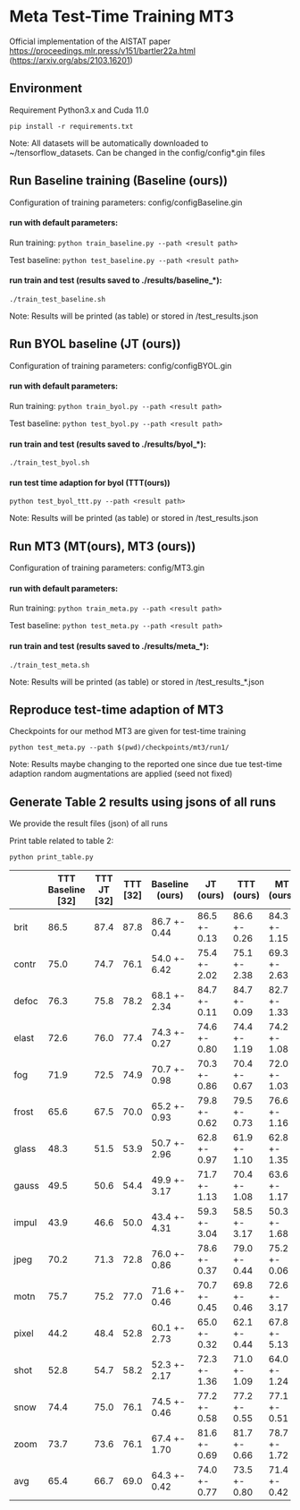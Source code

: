 # Meta Test-Time Training MT3
Official implementation of the AISTAT paper https://proceedings.mlr.press/v151/bartler22a.html  (https://arxiv.org/abs/2103.16201)
## Environment
Requirement Python3.x and Cuda 11.0 

`pip install -r requirements.txt`

Note: All datasets will be automatically downloaded to ~/tensorflow_datasets. Can be changed in the config/config*.gin files
## Run Baseline training (Baseline (ours))
Configuration of training parameters: config/configBaseline.gin

#### run with default parameters:

Run training: 
`python train_baseline.py --path <result path>`

Test baseline: 
`python test_baseline.py --path <result path>`

#### run train and test (results saved to ./results/baseline_*):
`./train_test_baseline.sh` 

Note: Results will be printed (as table) or stored in <path>/test_results.json

## Run BYOL baseline (JT (ours))
Configuration of training parameters: config/configBYOL.gin
#### run with default parameters:

Run training: 
`python train_byol.py --path <result path>`

Test baseline: 
`python test_byol.py --path <result path>`

#### run train and test (results saved to ./results/byol_*):
`./train_test_byol.sh` 

#### run test time adaption for byol (TTT(ours))
`python test_byol_ttt.py --path <result path>`

Note: Results will be printed (as table) or stored in <path>/test_results.json



## Run MT3 (MT(ours), MT3 (ours))
Configuration of training parameters: config/MT3.gin
#### run with default parameters:

Run training: 
`python train_meta.py --path <result path>`

Test baseline: 
`python test_meta.py --path <result path>`

#### run train and test (results saved to ./results/meta_*):
`./train_test_meta.sh` 

Note: Results will be printed (as table) or stored in <path>/test_results_*.json

## Reproduce test-time adaption of MT3  
Checkpoints for our method MT3 are given for test-time training

`python test_meta.py --path $(pwd)/checkpoints/mt3/run1/`

Note: Results maybe changing to the reported one since due tue test-time adaption random augmentations are applied (seed not fixed)

## Generate Table 2 results using jsons of all runs 
We provide the result files (json) of all runs

Print table related to table 2:

`python print_table.py`

|       | TTT Baseline [32] |  TTT JT [32] | TTT [32] | Baseline (ours) |  JT (ours)   |  TTT (ours)  |  MT (ours)   |  MT3 (ours)  |
|-------|-------------------|--------------|----------|-----------------|--------------|--------------|--------------|--------------|
|  brit |        86.5       |     87.4     |   87.8   |   86.7 +- 0.44  | 86.5 +- 0.13 | 86.6 +- 0.26 | 84.3 +- 1.15 | 86.2 +- 0.47 |
| contr |        75.0       |     74.7     |   76.1   |   54.0 +- 6.42  | 75.4 +- 2.02 | 75.1 +- 2.38 | 69.3 +- 2.63 | 77.6 +- 1.21 |
| defoc |        76.3       |     75.8     |   78.2   |   68.1 +- 2.34  | 84.7 +- 0.11 | 84.7 +- 0.09 | 82.7 +- 1.33 | 84.4 +- 0.44 |
| elast |        72.6       |     76.0     |   77.4   |   74.3 +- 0.27  | 74.6 +- 0.80 | 74.4 +- 1.19 | 74.2 +- 1.08 | 76.3 +- 1.18 |
|  fog  |        71.9       |     72.5     |   74.9   |   70.7 +- 0.98  | 70.3 +- 0.86 | 70.4 +- 0.67 | 72.0 +- 1.03 | 75.9 +- 1.26 |
| frost |        65.6       |     67.5     |   70.0   |   65.2 +- 0.93  | 79.8 +- 0.62 | 79.5 +- 0.73 | 76.6 +- 1.16 | 81.2 +- 0.20 |
| glass |        48.3       |     51.5     |   53.9   |   50.7 +- 2.96  | 62.8 +- 0.97 | 61.9 +- 1.10 | 62.8 +- 1.35 | 66.3 +- 1.24 |
| gauss |        49.5       |     50.6     |   54.4   |   49.9 +- 3.17  | 71.7 +- 1.13 | 70.4 +- 1.08 | 63.6 +- 1.17 | 69.9 +- 0.34 |
| impul |        43.9       |     46.6     |   50.0   |   43.4 +- 4.31  | 59.3 +- 3.04 | 58.5 +- 3.17 | 50.3 +- 1.68 | 58.2 +- 1.25 |
|  jpeg |        70.2       |     71.3     |   72.8   |   76.0 +- 0.86  | 78.6 +- 0.37 | 79.0 +- 0.44 | 75.2 +- 0.06 | 77.3 +- 0.26 |
|  motn |        75.7       |     75.2     |   77.0   |   71.6 +- 0.46  | 70.7 +- 0.45 | 69.8 +- 0.46 | 72.6 +- 3.17 | 77.2 +- 2.37 |
| pixel |        44.2       |     48.4     |   52.8   |   60.1 +- 2.73  | 65.0 +- 0.32 | 62.1 +- 0.44 | 67.8 +- 5.13 | 72.4 +- 2.29 |
|  shot |        52.8       |     54.7     |   58.2   |   52.3 +- 2.17  | 72.3 +- 1.36 | 71.0 +- 1.09 | 64.0 +- 1.24 | 70.5 +- 0.72 |
|  snow |        74.4       |     75.0     |   76.1   |   74.5 +- 0.46  | 77.2 +- 0.58 | 77.2 +- 0.55 | 77.1 +- 0.51 | 79.8 +- 0.63 |
|  zoom |        73.7       |     73.6     |   76.1   |   67.4 +- 1.70  | 81.6 +- 0.69 | 81.7 +- 0.66 | 78.7 +- 1.72 | 81.3 +- 0.58 |
|  avg  |        65.4       |     66.7     |   69.0   |   64.3 +- 0.42  | 74.0 +- 0.77 | 73.5 +- 0.80 | 71.4 +- 0.42 | 75.6 +- 0.30 |
